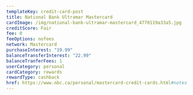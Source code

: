 ```yaml
---
templateKey: credit-card-post
title: National Bank Ultramar Mastercard
cardImage: /img/national-bank-ultramar-mastercard_4770119a33a5.jpg
creditScore: Fair
fee: 0
feeOptions: nofees
network: Mastercard
purchaseInterest: "19.99"
balanceTransferInterest: "22.99"
balanceTranferFees: 1
userCategory: personal
cardCategory: rewards
rewardType: cashback
href: https://www.nbc.ca/personal/mastercard-credit-cards.html#notes
---
```

